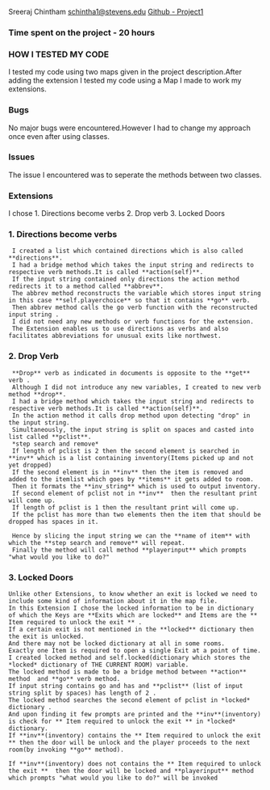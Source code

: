 Sreeraj Chintham <schintha1@stevens.edu>
[Github - Project1]((https://github.com/sreerajchintham/Project1))
### Time spent on the project - 20 hours
### HOW I TESTED MY CODE
I tested my code using two maps given in the project description.After adding the extension I tested my code using a Map I made to work my extensions.
    
### Bugs
No major bugs were encountered.However I had to change my approach once even after using classes.
### Issues
The issue I encountered was to seperate the methods between two classes.

### Extensions
I chose 1. Directions become verbs
        2. Drop verb
        3. Locked Doors
        
 ### 1. Directions become verbs
      
     I created a list which contained directions which is also called **directions**.
     I had a bridge method which takes the input string and redirects to respective verb methods.It is called **action(self)**.
     If the input string contained only directions the action method redirects it to a method called **abbrev**.
     The abbrev method reconstructs the variable which stores input string in this case **self.playerchoice** so that it contains **go** verb.
     Then abbrev method calls the go verb function with the reconstructed input string .
     I did not need any new methods or verb functions for the extension.
     The Extension enables us to use directions as verbs and also facilitates abbreviations for unusual exits like northwest.
     
     
 ### 2. Drop Verb
      
     **Drop** verb as indicated in documents is opposite to the **get** verb .
     Although I did not introduce any new variables, I created to new verb method **drop**.
     I had a bridge method which takes the input string and redirects to respective verb methods.It is called **action(self)**.
     In the action method it calls drop method upon detecting "drop" in the input string.
     Simultaneously, the input string is split on spaces and casted into list called **pclist**.
     *step search and remove*
     If length of pclist is 2 then the second element is searched in **inv** which is a list containing inventory(Items picked up and not yet dropped)
     If the second element is in **inv** then the item is removed and added to the itemlist which goes by **items** it gets added to room.
     Then it formats the **inv_string** which is used to output inventory.
     If second element of pclist not in **inv**  then the resultant print will come up.
     If length of pclist is 1 then the resultant print will come up.
     If the pclist has more than two elements then the item that should be dropped has spaces in it.
     
     Hence by slicing the input string we can the **name of item** with which the **step search and remove** will repeat.
     Finally the method will call method **playerinput** which prompts "what would you like to do?"
     
### 3. Locked Doors

    Unlike other Extensions, to know whether an exit is locked we need to include some kind of information about it in the map file.
    In this Extension I chose the locked information to be in dictionary of which the Keys are **Exits which are locked** and Items are the ** Item required to unlock the exit ** .
    If a certain exit is not mentioned in the **locked** dictionary then the exit is unlocked.
    And there may not be locked dictionary at all in some rooms.
    Exactly one Item is required to open a single Exit at a point of time.
    I created locked method and self.locked(dictionary which stores the *locked* dictionary of THE CURRENT ROOM) variable.
    The locked method is made to be a bridge method between **action** method  and **go** verb method.
    If input string contains go and has and **pclist** (list of input string split by spaces) has length of 2 .
    The locked method searches the second element of pclist in *locked* dictionary .
    And upon finding it few prompts are printed and the **inv**(inventory) is check for ** Item required to unlock the exit ** in *locked* dictionary.
    If **inv**(inventory) contains the ** Item required to unlock the exit ** then the door will be unlock and the player proceeds to the next room(by invoking **go** method).
    
    If **inv**(inventory) does not contains the ** Item required to unlock the exit **  then the door will be locked and **playerinput** method which prompts "what would you like to do?" will be invoked
    


    
    
    
    
    
    
    
     
     
     
     
     
     
     


